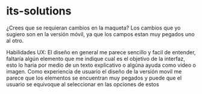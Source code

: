 # its-solutions

¿Crees que se requieran cambios en la maqueta? Los cambios que yo sugiero son en la versión móvil, ya que los campos estan muy pegados uno al otro.

Habilidades UX: El diseño en general me parece sencillo y facil de entender, faltaría algún elemento que me indique cual es el objetivo de la interfaz, esto lo haria por medio de un texto explicativo o algúna ayuda como video o imagen. Como experiencia de usuario el diseño de la versión movil me parece que los elementos se encuentran muy pegados y puede que el usuario se equivoque al seleccionar en las opciones de estos


